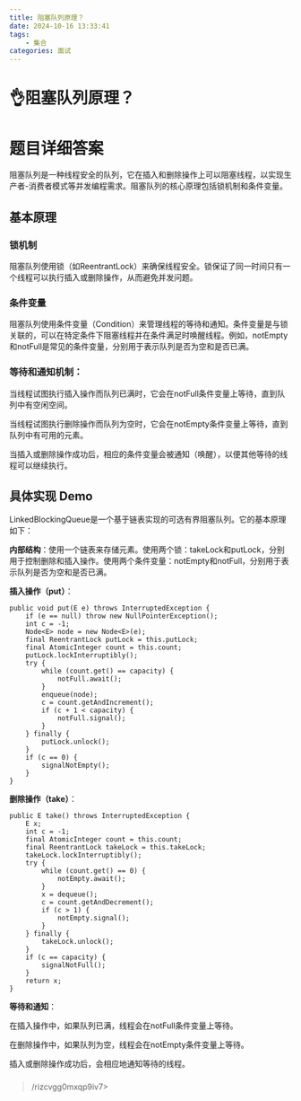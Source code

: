 ```yaml
---
title: 阻塞队列原理？
date: 2024-10-16 13:33:41
tags:
	- 集合
categories: 面试
---
```

# 👌阻塞队列原理？

# 题目详细答案
阻塞队列是一种线程安全的队列，它在插入和删除操作上可以阻塞线程，以实现生产者-消费者模式等并发编程需求。阻塞队列的核心原理包括锁机制和条件变量。

## 基本原理
### 锁机制
阻塞队列使用锁（如ReentrantLock）来确保线程安全。锁保证了同一时间只有一个线程可以执行插入或删除操作，从而避免并发问题。

### 条件变量
阻塞队列使用条件变量（Condition）来管理线程的等待和通知。条件变量是与锁关联的，可以在特定条件下阻塞线程并在条件满足时唤醒线程。例如，notEmpty和notFull是常见的条件变量，分别用于表示队列是否为空和是否已满。

### 等待和通知机制：
当线程试图执行插入操作而队列已满时，它会在notFull条件变量上等待，直到队列中有空闲空间。

当线程试图执行删除操作而队列为空时，它会在notEmpty条件变量上等待，直到队列中有可用的元素。

当插入或删除操作成功后，相应的条件变量会被通知（唤醒），以便其他等待的线程可以继续执行。

## 具体实现 Demo
LinkedBlockingQueue是一个基于链表实现的可选有界阻塞队列。它的基本原理如下：

**内部结构**：使用一个链表来存储元素。使用两个锁：takeLock和putLock，分别用于控制删除和插入操作。使用两个条件变量：notEmpty和notFull，分别用于表示队列是否为空和是否已满。

**插入操作（put）**：

```plain
public void put(E e) throws InterruptedException {
    if (e == null) throw new NullPointerException();
    int c = -1;
    Node<E> node = new Node<E>(e);
    final ReentrantLock putLock = this.putLock;
    final AtomicInteger count = this.count;
    putLock.lockInterruptibly();
    try {
        while (count.get() == capacity) {
            notFull.await();
        }
        enqueue(node);
        c = count.getAndIncrement();
        if (c + 1 < capacity) {
            notFull.signal();
        }
    } finally {
        putLock.unlock();
    }
    if (c == 0) {
        signalNotEmpty();
    }
}
```

**删除操作（take）**：

```plain
public E take() throws InterruptedException {
    E x;
    int c = -1;
    final AtomicInteger count = this.count;
    final ReentrantLock takeLock = this.takeLock;
    takeLock.lockInterruptibly();
    try {
        while (count.get() == 0) {
            notEmpty.await();
        }
        x = dequeue();
        c = count.getAndDecrement();
        if (c > 1) {
            notEmpty.signal();
        }
    } finally {
        takeLock.unlock();
    }
    if (c == capacity) {
        signalNotFull();
    }
    return x;
}
```

**等待和通知**：

在插入操作中，如果队列已满，线程会在notFull条件变量上等待。

在删除操作中，如果队列为空，线程会在notEmpty条件变量上等待。

插入或删除操作成功后，会相应地通知等待的线程。

### 


> /rizcvgg0mxqp9iv7>